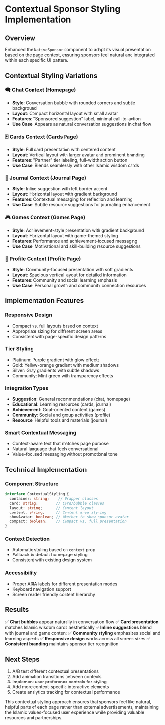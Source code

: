 # Contextual Sponsor Styling Implementation

## Overview
Enhanced the `NativeSponsor` component to adapt its visual presentation based on the page context, ensuring sponsors feel natural and integrated within each specific UI pattern.

## Contextual Styling Variations

### 🗨️ Chat Context (Homepage)
- **Style**: Conversation bubble with rounded corners and subtle background
- **Layout**: Compact horizontal layout with small avatar
- **Features**: "Sponsored suggestion" label, minimal call-to-action
- **Use Case**: Appears as natural conversation suggestions in chat flow

### 🃏 Cards Context (Cards Page)
- **Style**: Full card presentation with centered content
- **Layout**: Vertical layout with larger avatar and prominent branding
- **Features**: "Partner" tier labeling, full-width action button
- **Use Case**: Blends seamlessly with other Islamic wisdom cards

### 📝 Journal Context (Journal Page)
- **Style**: Inline suggestion with left border accent
- **Layout**: Horizontal layout with gradient background
- **Features**: Contextual messaging for reflection and learning
- **Use Case**: Subtle resource suggestions for journaling enhancement

### 🎮 Games Context (Games Page)
- **Style**: Achievement-style presentation with gradient background
- **Layout**: Horizontal layout with game-themed styling
- **Features**: Performance and achievement-focused messaging
- **Use Case**: Motivational and skill-building resource suggestions

### 👤 Profile Context (Profile Page)
- **Style**: Community-focused presentation with soft gradients
- **Layout**: Spacious vertical layout for detailed information
- **Features**: Community and social learning emphasis
- **Use Case**: Personal growth and community connection resources

## Implementation Features

### Responsive Design
- Compact vs. full layouts based on context
- Appropriate sizing for different screen areas
- Consistent with page-specific design patterns

### Tier Styling
- Platinum: Purple gradient with glow effects
- Gold: Yellow-orange gradient with medium shadows
- Silver: Gray gradients with subtle shadows
- Community: Mint green with transparency effects

### Integration Types
- **Suggestion**: General recommendations (chat, homepage)
- **Educational**: Learning resources (cards, journal)
- **Achievement**: Goal-oriented content (games)
- **Community**: Social and group activities (profile)
- **Resource**: Helpful tools and materials (journal)

### Smart Contextual Messaging
- Context-aware text that matches page purpose
- Natural language that feels conversational
- Value-focused messaging without promotional tone

## Technical Implementation

### Component Structure
```typescript
interface ContextualStyling {
  container: string;    // Wrapper classes
  card: string;        // Card/bubble classes
  layout: string;      // Content layout
  content: string;     // Content area styling
  showAvatar: boolean; // Whether to show sponsor avatar
  compact: boolean;    // Compact vs. full presentation
}
```

### Context Detection
- Automatic styling based on `context` prop
- Fallback to default homepage styling
- Consistent with existing design system

### Accessibility
- Proper ARIA labels for different presentation modes
- Keyboard navigation support
- Screen reader friendly content hierarchy

## Results
✅ **Chat bubbles** appear naturally in conversation flow
✅ **Card presentation** matches Islamic wisdom cards aesthetically
✅ **Inline suggestions** blend with journal and game content
✅ **Community styling** emphasizes social and learning aspects
✅ **Responsive design** works across all screen sizes
✅ **Consistent branding** maintains sponsor tier recognition

## Next Steps
1. A/B test different contextual presentations
2. Add animation transitions between contexts
3. Implement user preference controls for styling
4. Add more context-specific interactive elements
5. Create analytics tracking for contextual performance

This contextual styling approach ensures that sponsors feel like natural, helpful parts of each page rather than external advertisements, maintaining the Islamic values-focused user experience while providing valuable resources and partnerships.
